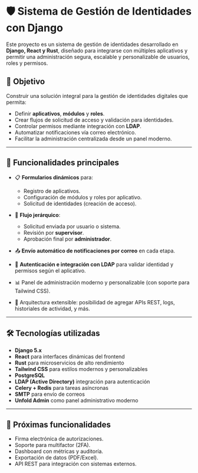 # 🛡️ Sistema de Gestión de Identidades con Django

Este proyecto es un sistema de gestión de identidades desarrollado en **Django, React y Rust**, diseñado para integrarse con múltiples aplicativos y permitir una administración segura, escalable y personalizable de usuarios, roles y permisos.

## 🎯 Objetivo

Construir una solución integral para la gestión de identidades digitales que permita:

- Definir **aplicativos**, **módulos** y **roles**.
- Crear flujos de solicitud de acceso y validación para identidades.
- Controlar permisos mediante integración con **LDAP**.
- Automatizar notificaciones vía correo electrónico.
- Facilitar la administración centralizada desde un panel moderno.

---

## 🔧 Funcionalidades principales

- 📋 **Formularios dinámicos** para:
  - Registro de aplicativos.
  - Configuración de módulos y roles por aplicativo.
  - Solicitud de identidades (creación de acceso).
  
- 🧩 **Flujo jerárquico**:
  - Solicitud enviada por usuario o sistema.
  - Revisión por **supervisor**.
  - Aprobación final por **administrador**.

- 📤 **Envío automático de notificaciones por correo** en cada etapa.

- 🔐 **Autenticación e integración con LDAP** para validar identidad y permisos según el aplicativo.

- 📊 Panel de administración moderno y personalizable (con soporte para Tailwind CSS).

- 🔄 Arquitectura extensible: posibilidad de agregar APIs REST, logs, historiales de actividad, y más.

---

## 🛠️ Tecnologías utilizadas

- **Django 5.x**
- **React** para interfaces dinámicas del frontend
- **Rust** para microservicios de alto rendimiento
- **Tailwind CSS** para estilos modernos y personalizables
- **PostgreSQL**
- **LDAP (Active Directory)** integración para autenticación
- **Celery + Redis** para tareas asíncronas
- **SMTP** para envío de correos
- **Unfold Admin** como panel administrativo moderno

---

## 📌 Próximas funcionalidades

- Firma electrónica de autorizaciones.
- Soporte para multifactor (2FA).
- Dashboard con métricas y auditoría.
- Exportación de datos (PDF/Excel).
- API REST para integración con sistemas externos.
